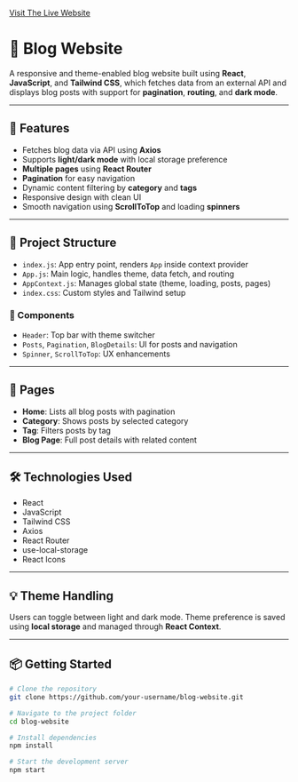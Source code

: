 [Visit The Live Website](https://code-help-blogs.vercel.app/)


# 📘 Blog Website

A responsive and theme-enabled blog website built using **React**, **JavaScript**, and **Tailwind CSS**, which fetches data from an external API and displays blog posts with support for **pagination**, **routing**, and **dark mode**.

---

## 🚀 Features

- Fetches blog data via API using **Axios**
- Supports **light/dark mode** with local storage preference
- **Multiple pages** using **React Router**
- **Pagination** for easy navigation
- Dynamic content filtering by **category** and **tags**
- Responsive design with clean UI
- Smooth navigation using **ScrollToTop** and loading **spinners**

---

## 🧱 Project Structure

- `index.js`: App entry point, renders `App` inside context provider  
- `App.js`: Main logic, handles theme, data fetch, and routing  
- `AppContext.js`: Manages global state (theme, loading, posts, pages)  
- `index.css`: Custom styles and Tailwind setup  

### 🔧 Components

- `Header`: Top bar with theme switcher  
- `Posts`, `Pagination`, `BlogDetails`: UI for posts and navigation  
- `Spinner`, `ScrollToTop`: UX enhancements  

---

## 📄 Pages

- **Home**: Lists all blog posts with pagination  
- **Category**: Shows posts by selected category  
- **Tag**: Filters posts by tag  
- **Blog Page**: Full post details with related content  

---

## 🛠 Technologies Used

- React  
- JavaScript  
- Tailwind CSS  
- Axios  
- React Router  
- use-local-storage  
- React Icons  

---

## 💡 Theme Handling

Users can toggle between light and dark mode. Theme preference is saved using **local storage** and managed through **React Context**.

---

## 📦 Getting Started

```bash
# Clone the repository
git clone https://github.com/your-username/blog-website.git

# Navigate to the project folder
cd blog-website

# Install dependencies
npm install

# Start the development server
npm start
